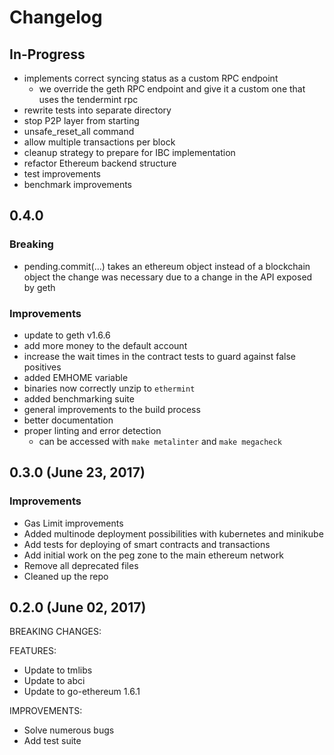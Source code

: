 # Changelog

## In-Progress
* implements correct syncing status as a custom RPC endpoint  
  * we override the geth RPC endpoint and give it a custom one that uses the tendermint rpc
* rewrite tests into separate directory
* stop P2P layer from starting
* unsafe_reset_all command
* allow multiple transactions per block
* cleanup strategy to prepare for IBC implementation
* refactor Ethereum backend structure
* test improvements
* benchmark improvements

## 0.4.0
### Breaking
* pending.commit(...) takes an ethereum object instead of a blockchain object
the change was necessary due to a change in the API exposed by geth

### Improvements
* update to geth v1.6.6
* add more money to the default account
* increase the wait times in the contract tests to guard against false positives
* added EMHOME variable
* binaries now correctly unzip to `ethermint`
* added benchmarking suite
* general improvements to the build process
* better documentation
* proper linting and error detection
  * can be accessed with `make metalinter` and `make megacheck`


## 0.3.0 (June 23, 2017)
### Improvements
* Gas Limit improvements
* Added multinode deployment possibilities with kubernetes and minikube
* Add tests for deploying of smart contracts and transactions
* Add initial work on the peg zone to the main ethereum network
* Remove all deprecated files
* Cleaned up the repo


## 0.2.0 (June 02, 2017)

BREAKING CHANGES:

FEATURES:

- Update to tmlibs
- Update to abci
- Update to go-ethereum 1.6.1

IMPROVEMENTS:

- Solve numerous bugs
- Add test suite
